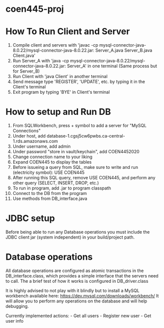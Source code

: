 # coen445-proj

# How To Run Client and Server
1. Compile client and servers with 'javac -cp mysql-connector-java-8.0.22/mysql-connector-java-8.0.22.jar: Server_A.java Server_B.java Client.java'
2. Run Server_A with 'java -cp mysql-connector-java-8.0.22/mysql-connector-java-8.0.22.jar: Server_A' in one terminal (Same process but for Server_B)
3. Run Client with 'java Client' in another terminal
4. Send message type 'REGISTER', 'UPDATE', etc. by typing it in the Client's terminal
5. Exit program by typing 'BYE' in Client's terminal

# How to setup and Run DB
1. From SQLWorkbench, press + symbol to add a server for "MySQL Connections"
2. Under host, add database-1.cgsj5cw6pwbs.ca-central-1.rds.amazonaws.com
2. Under username, add admin
3. Under password "store in vault/keychain", add COEN4452020
4. Change connection name to your liking
5. Expand COEN445 to display the tables
6. Before issueing a query from SQL, make sure to write and run (electricity symbol): USE COEN445
7. After running this SQL query, remove USE COEN445, and perform any other query (SELECT, INSERT, DROP, etc.)
8. To run in program, add .jar to program classpath 
9. Connect to the DB from the program
10. Use methods from  DB_interface.java

# JDBC setup
Before being able to run any Database operations you must include the JDBC client jar (system independent) in your build/project path.

# Database operations
All database operations are configured as atomic transactions in the DB_interface.class, which provides a simple interface that the servers need to call.
The a brief test of how it works is configured in DB_driver.class

It is highly advised to not play with it blindly but to install a MySQL workbench available here: https://dev.mysql.com/downloads/workbench/
It will allow you to perform any operations on the database and will help debugging.

Currently implemented actions:
    - Get all users
    - Register new user
    - Get user info
